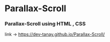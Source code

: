 # Parallax-Scroll

### Parallax-Scroll using HTML , CSS

link -> https://dev-tanay.github.io/Parallax-Scroll/
